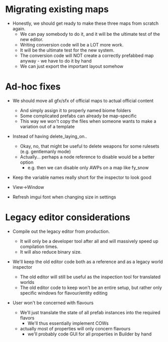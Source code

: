 # Migrating existing maps

- Honestly, we should get ready to make these three maps from scratch again.
	- We can pay somebody to do it, and it will be the ultimate test of the new editor.
	- Writing conversion code will be a LOT more work.
	- It will be the ultimate test for the new system.
	- The conversion code will NOT create a correctly prefabbed map anyway - we have to do it by hand
	- We can just export the important layout somehow

# Ad-hoc fixes

- We should move all gfx/sfx of official maps to actual official content
	- And simply assign it to properly named biome folders
	- Some complicated prefabs can already be map-specific
	- This way we won't copy the files when someone wants to make a variation out of a template

- Instead of having delete_laying_on..
	- Okay, no, that might be useful to delete weapons for some rulesets (e.g. gentlemanly mode)
	- Actually... perhaps a node reference to disable would be a better option
		- e.g. then we can disable only AWPs on a map like fy_snow

- Keep the variable names really short for the inspector to look good
- View->Window

- Refresh imgui font when changing size in settings

# Legacy editor considerations

- Compile out the legacy editor from production.
	- It will only be a developer tool after all and will massively speed up compilation times.
	- It will also reduce binary size.

- We'll keep the old editor code both as a reference and as a legacy world inspector
	- The old editor will still be useful as the inspection tool for translated worlds
	- The old editor code to keep won't be an entire setup, but rather only specific windows for flavour/entity editing

- User won't be concerned with flavours
	- We'll just translate the state of all prefab instances into the required flavors
		- We'll thus essentially implement COWs
	- actually most of properties will only concern flavours
		- we'll probably code GUI for all properties in Builder by hand

